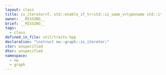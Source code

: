 ```yaml
---
layout: class
title: is_iterator<T, std::enable_if_t<!std::is_same_v<typename std::iterator_traits<T>::value_type, void>> >
owner: __MISSING__
brief: __MISSING__
tags:
  - class
defined_in_file: util/traits.hpp
declaration: "\nstruct nw::graph::is_iterator;"
ctor: unspecified
dtor: unspecified
namespace:
  - nw
  - graph
---
```


